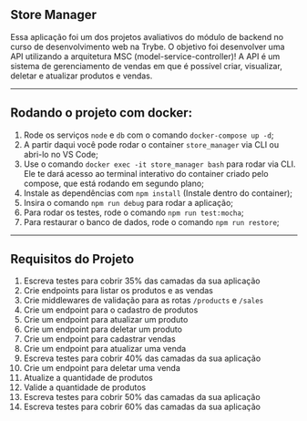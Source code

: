 ## Store Manager

Essa aplicação foi um dos projetos avaliativos do módulo de backend no curso de desenvolvimento web na Trybe. 
O objetivo foi desenvolver uma API utilizando a arquitetura MSC (model-service-controller)!
A API é um sistema de gerenciamento de vendas em que é possível criar, visualizar, deletar e atualizar produtos e vendas.

---

## Rodando o projeto com docker:
  1. Rode os serviços `node` e `db` com o comando `docker-compose up -d`;
  2. A partir daqui você pode rodar o container `store_manager` via CLI ou abri-lo no VS Code;
  3. Use o comando `docker exec -it store_manager bash` para rodar via CLI. Ele te dará acesso ao terminal interativo do container criado pelo compose, que está rodando em segundo plano;
  4. Instale as dependências com `npm install` (Instale dentro do container);
  5. Insira o comando `npm run debug` para rodar a aplicação;
  6. Para rodar os testes, rode o comando `npm run test:mocha`;
  7. Para restaurar o banco de dados, rode o comando `npm run restore`;

---

## Requisitos do Projeto
  1. Escreva testes para cobrir 35% das camadas da sua aplicação
  2. Crie endpoints para listar os produtos e as vendas
  3. Crie middlewares de validação para as rotas `/products` e `/sales`
  4. Crie um endpoint para o cadastro de produtos
  5. Crie um endpoint para atualizar um produto
  6. Crie um endpoint para deletar um produto
  7. Crie um endpoint para cadastrar vendas
  8. Crie um endpoint para atualizar uma venda
  9. Escreva testes para cobrir 40% das camadas da sua aplicação
  10. Crie um endpoint para deletar uma venda
  11. Atualize a quantidade de produtos
  12. Valide a quantidade de produtos
  13. Escreva testes para cobrir 50% das camadas da sua aplicação
  14. Escreva testes para cobrir 60% das camadas da sua aplicação
 